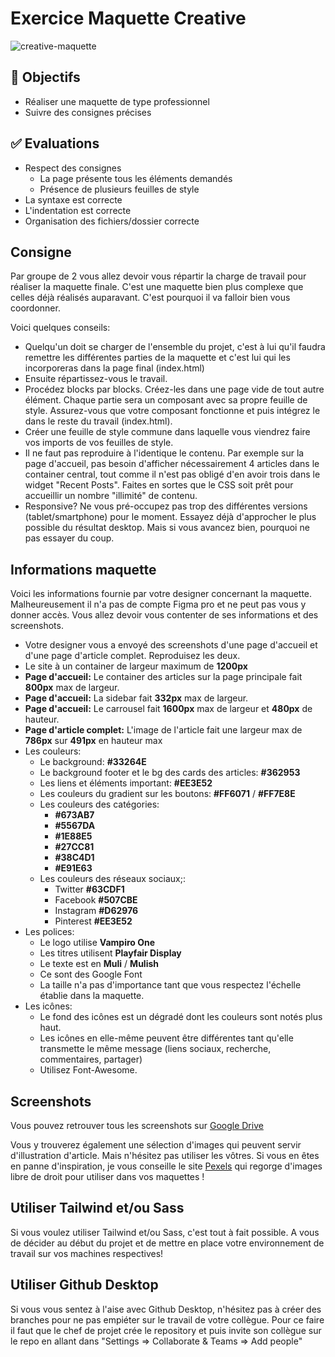 # Exercice Maquette Creative

![creative-maquette](./img/creative/creative.png)

## :memo: Objectifs

- Réaliser une maquette de type professionnel
- Suivre des consignes précises

## :white_check_mark: Evaluations

- Respect des consignes
  - La page présente tous les éléments demandés
  - Présence de plusieurs feuilles de style
- La syntaxe est correcte
- L'indentation est correcte
- Organisation des fichiers/dossier correcte

## Consigne

Par groupe de 2 vous allez devoir vous répartir la charge de travail pour réaliser la maquette finale. C'est une maquette bien plus complexe que celles déjà réalisés auparavant. C'est pourquoi il va falloir bien vous coordonner.

Voici quelques conseils:

- Quelqu'un doit se charger de l'ensemble du projet, c'est à lui qu'il faudra remettre les différentes parties de la maquette et c'est lui qui les incorporeras dans la page final (index.html)
- Ensuite répartissez-vous le travail.
- Procédez blocks par blocks. Créez-les dans une page vide de tout autre élément. Chaque partie sera un composant avec sa propre feuille de style. Assurez-vous que votre composant fonctionne et puis intégrez le dans le reste du travail (index.html).
- Créer une feuille de style commune dans laquelle vous viendrez faire vos imports de vos feuilles de style.
- Il ne faut pas reproduire à l'identique le contenu. Par exemple sur la page d'accueil, pas besoin d'afficher nécessairement 4 articles dans le container central, tout comme il n'est pas obligé d'en avoir trois dans le widget "Recent Posts". Faites en sortes que le CSS soit prêt pour accueillir un nombre "illimité" de contenu.
- Responsive? Ne vous pré-occupez pas trop des différentes versions (tablet/smartphone) pour le moment. Essayez déjà d'approcher le plus possible du résultat desktop. Mais si vous avancez bien, pourquoi ne pas essayer du coup.

## Informations maquette

Voici les informations fournie par votre designer concernant la maquette. Malheureusement il n'a pas de compte Figma pro et ne peut pas vous y donner accès. Vous allez devoir vous contenter de ses informations et des screenshots.

- Votre designer vous a envoyé des screenshots d'une page d'accueil et d'une page d'article complet. Reproduisez les deux.
- Le site à un container de largeur maximum de **1200px**
- **Page d'accueil:** Le container des articles sur la page principale fait **800px** max de largeur.
- **Page d'accueil:** La sidebar fait **332px** max de largeur.
- **Page d'accueil:** Le carrousel fait **1600px** max de largeur et **480px** de hauteur.
- **Page d'article complet:** L'image de l'article fait une largeur max de **786px** sur **491px** en hauteur max
- Les couleurs:
  - Le background: **#33264E**
  - Le background footer et le bg des cards des articles: **#362953**
  - Les liens et éléments important: **#EE3E52**
  - Les couleurs du gradient sur les boutons: **#FF6071** / **#FF7E8E**
  - Les couleurs des catégories:
    - **#673AB7**
    - **#5567DA**
    - **#1E88E5**
    - **#27CC81**
    - **#38C4D1**
    - **#E91E63**
  - Les couleurs des réseaux sociaux;:
    - Twitter **#63CDF1**
    - Facebook **#507CBE**
    - Instagram **#D62976**
    - Pinterest **#EE3E52**
- Les polices:
  - Le logo utilise **Vampiro One**
  - Les titres utilisent **Playfair Display**
  - Le texte est en **Muli** / **Mulish**
  - Ce sont des Google Font
  - La taille n'a pas d'importance tant que vous respectez l'échelle établie dans la maquette.
- Les icônes:
  - Le fond des icônes est un dégradé dont les couleurs sont notés plus haut.
  - Les icônes en elle-même peuvent être différentes tant qu'elle transmette le même message (liens sociaux, recherche, commentaires, partager)
  - Utilisez Font-Awesome.

## Screenshots

Vous pouvez retrouver tous les screenshots sur [Google Drive](https://drive.google.com/drive/folders/1x6AU9gIeHi-FXgQAhRd5iG6twRYGevPP?usp=sharing)

Vous y trouverez également une sélection d'images qui peuvent servir d'illustration d'article. Mais n'hésitez pas utiliser les vôtres. Si vous en êtes en panne d'inspiration, je vous conseille le site [Pexels](https://www.pexels.com/fr-fr/) qui regorge d'images libre de droit pour utiliser dans vos maquettes !

## Utiliser Tailwind et/ou Sass

Si vous voulez utiliser Tailwind et/ou Sass, c'est tout à fait possible. A vous de décider au début du projet et de mettre en place votre environnement de travail sur vos machines respectives!

## Utiliser Github Desktop

Si vous vous sentez à l'aise avec Github Desktop, n'hésitez pas à créer des branches pour ne pas empiéter sur le travail de votre collègue. Pour ce faire il faut que le chef de projet crée le repository et puis invite son collègue sur le repo en allant dans "Settings => Collaborate & Teams => Add people"
